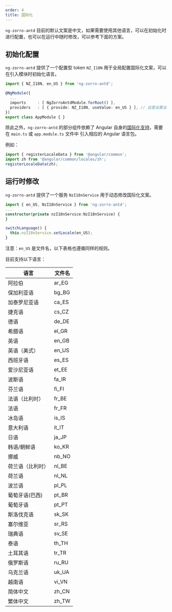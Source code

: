 ```yaml
---
order: 4
title: 国际化
---
```


`ng-zorro-antd` 目前的默认文案是中文，如果需要使用其他语言，可以在初始化时进行配置，也可以在运行中随时修改，可以参考下面的方案。

## 初始化配置

`ng-zorro-antd` 提供了一个配置型 token `NZ_I18N` 用于全局配置国际化文案，可以在引入模块时初始化语言。

```typescript
import { NZ_I18N, en_US } from 'ng-zorro-antd';

@NgModule({
  ...
  imports     : [ NgZorroAntdModule.forRoot() ],
  providers   : [ { provide: NZ_I18N, useValue: en_US } ], // 这里设置当前全局使用的语言包
})
export class AppModule { }

```
除此之外，`ng-zorro-antd` 的部分组件依赖了 Angular 自身的[国际化支持](https://angular.io/guide/i18n)，需要在 `main.ts` 或 `app.module.ts` 文件中 引入相应的 Angular 语言包。

例如：
```typescript
import { registerLocaleData } from '@angular/common';
import zh from '@angular/common/locales/zh';
registerLocaleData(zh);
```


## 运行时修改

`ng-zorro-antd` 提供了一个服务 `NzI18nService` 用于动态修改国际化文案。

```typescript
import { en_US, NzI18nService } from 'ng-zorro-antd';
...
constructor(private nzI18nService:NzI18nService) {
}

switchLanguage() {
  this.nzI18nService.setLocale(en_US);
}

```

注意：`en_US` 是文件名，以下表格也遵循同样的规则。



目前支持以下语言：

|语言|文件名|
|---|---|
|阿拉伯|ar_EG|
|保加利亚语|bg_BG|
|加泰罗尼亚语|ca_ES|
|捷克语|cs_CZ|
|德语|de_DE|
|希腊语|el_GR|
|英语|en_GB|
|英语（美式）|en_US|
|西班牙语|es_ES|
|爱沙尼亚语|et_EE|
|波斯语|fa_IR|
|芬兰语|fi_FI|
|法语（比利时）|fr_BE|
|法语|fr_FR|
|冰岛语|is_IS|
|意大利语|it_IT|
|日语|ja_JP|
|韩语/朝鲜语|ko_KR|
|挪威|nb_NO|
|荷兰语（比利时）|nl_BE|
|荷兰语|nl_NL|
|波兰语|pl_PL|
|葡萄牙语(巴西)|pt_BR|
|葡萄牙语|pt_PT|
|斯洛伐克语|sk_SK|
|塞尔维亚|sr_RS|
|瑞典语|sv_SE|
|泰语|th_TH|
|土耳其语|tr_TR|
|俄罗斯语|ru_RU|
|乌克兰语|uk_UA|
|越南语|vi_VN|
|简体中文|zh_CN|
|繁体中文|zh_TW|

